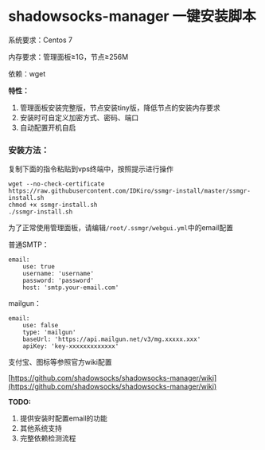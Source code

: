 # shadowsocks-manager 一键安装脚本

系统要求：Centos 7

内存要求：管理面板≥1G，节点≥256M

依赖：wget

**特性：**

1. 管理面板安装完整版，节点安装tiny版，降低节点的安装内存要求
2. 安装时可自定义加密方式、密码、端口
3. 自动配置开机自启

### 安装方法：

复制下面的指令粘贴到vps终端中，按照提示进行操作

``` 
wget --no-check-certificate https://raw.githubusercontent.com/IDKiro/ssmgr-install/master/ssmgr-install.sh
chmod +x ssmgr-install.sh
./ssmgr-install.sh
```

为了正常使用管理面板，请编辑`/root/.ssmgr/webgui.yml`中的email配置

普通SMTP：

```
email:
    use: true
    username: 'username'
    password: 'password'
    host: 'smtp.your-email.com'
```

mailgun：

```
email:
    use: false
    type: 'mailgun'
    baseUrl: 'https://api.mailgun.net/v3/mg.xxxxx.xxx'
    apiKey: 'key-xxxxxxxxxxxxx'
```

支付宝、图标等参照官方wiki配置

[https://github.com/shadowsocks/shadowsocks-manager/wiki](https://github.com/shadowsocks/shadowsocks-manager/wiki)

**TODO:**

1. 提供安装时配置email的功能
2. 其他系统支持
3. 完整依赖检测流程
